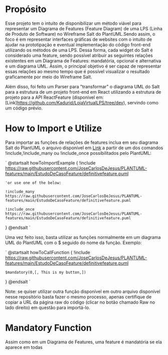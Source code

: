 # Propósito

Esse projeto tem o intuito de disponibilizar um método viável para representar um Diagrama de Features (Feature Diagram) de uma LPS (Linha de Produto de Software) no Wireframe Salt do PlantUML.Sendo assim, o foco é em representar interfaces gráficas de websites com o intuito de ajudar na prototipação e eventual implementação do código front-end utilizando os métodos de uma LPS. Dessa forma, cada widget do Salt é considerado uma feature, sendo possível atribuir as seguintes relações existentes em um Diagrama de Features: mandatória, opcional e alternativa e um diagrama UML. Assim, o principal objetivo é ser capaz de representar essas relações ao mesmo tempo que é possível visualizar o resultado graficamente por meio do Wireframe Salt.

Além disso, foi feito um Parser para "transformar" o diagrama UML do Salt para a estrutura de um projeto front-end em React utilizando a estrutura de projeto para a API ReactFeature (disponivel em: [Link]https://github.com/Kadurid/LojaVirtualLPS/tree/dev), servindo como um código prévio.

# How to Import e Utilize

Para importar as funções de relações de features inclua em seu diagrama Salt do PlantUML o arquivo disponível em [Link](https://raw.githubusercontent.com/JoseCarlosDeJesus/PLANTUML-features/main/EstudoDeCasoFeature/definitivefeature.puml) a partir de um dos comandos !include,!include_many ou !include_once possibilitados pelo PlantUML:

`
@startsalt howToImportExample
{
    !include https://raw.githubusercontent.com/JoseCarlosDeJesus/PLANTUML-features/main/EstudoDeCasoFeature/definitivefeature.puml

    'or use one of the below:

    !include_many https://raw.githubusercontent.com/JoseCarlosDeJesus/PLANTUML-features/main/EstudoDeCasoFeature/definitivefeature.puml

    !include_once https://raw.githubusercontent.com/JoseCarlosDeJesus/PLANTUML-features/main/EstudoDeCasoFeature/definitivefeature.puml

}
@endsalt
`

Uma vez feito isso, basta utilizar as funções normalmente em um diagrama UML do PlantUML com o $ seguido do nome da função. Exemplo:

`
@startsalt howToCallFunction
{
    !include https://raw.githubusercontent.com/JoseCarlosDeJesus/PLANTUML-features/main/EstudoDeCasoFeature/definitivefeature.puml

    $mandatory(0,[, This is my button,])
}
@endsalt
`

Note: se quiser utilizar outra função disponível em outro arquivo disponível nesse repositório basta fazer o mesmo processo, apenas certifique de copiar a URL da página raw do código (clicar no botão chamado Raw no lado direito) em questão para importá-lo. 


# Mandatory Function

Assim como em um Diagrama de Features, uma feature é mandatória se ela aparece em todas
